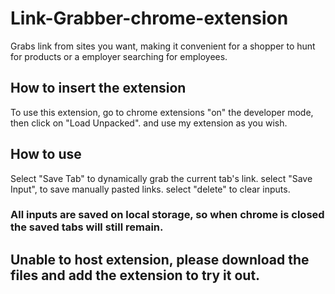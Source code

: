 # Link-Grabber-chrome-extension
Grabs link from sites you want, making it convenient for a shopper to hunt for products or a employer searching for employees.
## How to insert the extension
To use this extension, go to chrome extensions
"on" the developer mode,
then click on "Load Unpacked".
and use my extension as you wish.
## How to use
Select "Save Tab" to dynamically grab the current tab's link.
select "Save Input", to save manually pasted links.
select "delete" to clear inputs.
### All inputs are saved on local storage, so when chrome is closed the saved tabs will still remain.
## Unable to host extension, please download the files and add the extension to try it out.

